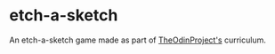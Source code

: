 # etch-a-sketch
An etch-a-sketch game made as part of [TheOdinProject's](https://github.com/TheOdinProject/) curriculum.
